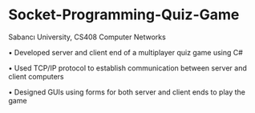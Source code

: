 # Socket-Programming-Quiz-Game
Sabancı University, CS408 Computer Networks


• Developed server and client end of a multiplayer quiz game using C#

• Used TCP/IP protocol to establish communication between server and client computers

• Designed GUIs using forms for both server and client ends to play the game
